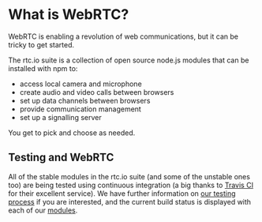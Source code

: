 # What is WebRTC?

WebRTC is enabling a revolution of web communications, but it can be tricky
to get started.

The rtc.io suite is a collection of open source node.js modules that can be installed with npm to:

- access local camera and microphone
- create audio and video calls between browsers
- set up data channels between browsers
- provide communication management
- set up a signalling server

You get to pick and choose as needed.

## Testing and WebRTC

All of the stable modules in the rtc.io suite (and some of the unstable ones too) are being tested using continuous integration (a big thanks to [Travis CI](https://travis-ci.org/) for their excellent service).  We have further information on [our testing process](testing-process.html) if you are interested, and the current build status is displayed with each of our [modules](modules.html).